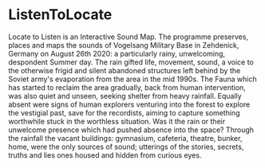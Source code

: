 # ListenToLocate

Locate to Listen is an Interactive Sound Map. 
The programme preserves, places and maps the sounds of Vogelsang Military Base in Zehdenick, Germany on August 26th 2020: a particularly rainy, unwelcoming, despondent Summer day.
The rain gifted life, movement, sound, a voice to the otherwise frigid and silent abandoned structures left behind by the Soviet army's evaporation from the area in the mid 1990s. 
The Fauna which has started to reclaim the area gradually, back from human intervention, was also quiet and unseen, seeking shelter from heavy rainfall. Equally absent were signs of human explorers venturing into the forest to explore the vestigial past, save for the recordists, aiming to capture something worthwhile stuck in the worthless situation.
Was it the rain or their unwelcome presence which had pushed absence into the space?
Through the rainfall the vacant buildings: gymnasium, cafeteria, theatre, bunker, home, were the only sources of sound; utterings of the stories, secrets, truths and lies ones housed and hidden from curious eyes.
